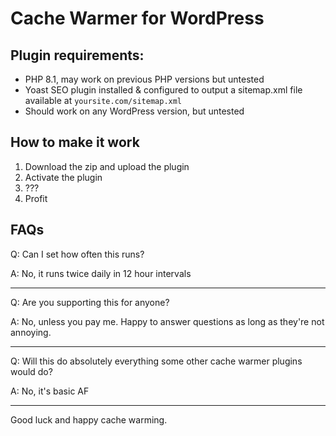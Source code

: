 # Cache Warmer for WordPress

## Plugin requirements:
* PHP 8.1, may work on previous PHP versions but untested
* Yoast SEO plugin installed & configured to output a sitemap.xml file available at `yoursite.com/sitemap.xml`
* Should work on any WordPress version, but untested



## How to make it work

1. Download the zip and upload the plugin
2. Activate the plugin
3. ???
4. Profit


## FAQs

Q: Can I set how often this runs?

A: No, it runs twice daily in 12 hour intervals

---

Q: Are you supporting this for anyone?

A: No, unless you pay me. Happy to answer questions as long as they're not annoying.

---

Q: Will this do absolutely everything some other cache warmer plugins would do?

A: No, it's basic AF

---

Good luck and happy cache warming.

